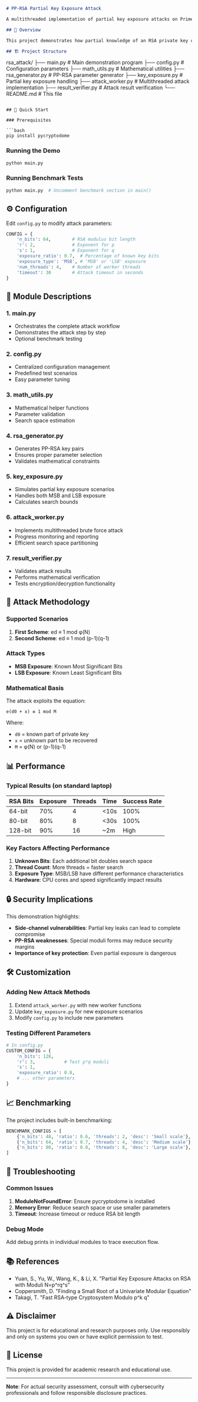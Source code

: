 ```markdown
# PP-RSA Partial Key Exposure Attack

A multithreaded implementation of partial key exposure attacks on Prime Power RSA (PP-RSA) with moduli N = p^r * q^s, based on the research paper "Partial Key Exposure Attacks on RSA with Moduli N=p^rq^s".

## 📖 Overview

This project demonstrates how partial knowledge of an RSA private key can lead to complete key recovery. The attack is particularly effective against Prime Power RSA variants that use moduli of the form N = p^r * q^s.

## 🏗️ Project Structure

```
rsa_attack/
├── main.py              # Main demonstration program
├── config.py           # Configuration parameters
├── math_utils.py       # Mathematical utilities
├── rsa_generator.py    # PP-RSA parameter generator
├── key_exposure.py     # Partial key exposure handling
├── attack_worker.py    # Multithreaded attack implementation
├── result_verifier.py  # Attack result verification
└── README.md          # This file
```

## 🚀 Quick Start

### Prerequisites

```bash
pip install pycryptodome
```

### Running the Demo

```bash
python main.py
```

### Running Benchmark Tests

```bash
python main.py  # Uncomment benchmark section in main()
```

## ⚙️ Configuration

Edit `config.py` to modify attack parameters:

```python
CONFIG = {
    'n_bits': 64,        # RSA modulus bit length
    'r': 2,              # Exponent for p
    's': 1,              # Exponent for q  
    'exposure_ratio': 0.7,  # Percentage of known key bits
    'exposure_type': 'MSB', # 'MSB' or 'LSB' exposure
    'num_threads': 4,    # Number of worker threads
    'timeout': 30        # Attack timeout in seconds
}
```

## 🔧 Module Descriptions

### 1. main.py
- Orchestrates the complete attack workflow
- Demonstrates the attack step by step
- Optional benchmark testing

### 2. config.py
- Centralized configuration management
- Predefined test scenarios
- Easy parameter tuning

### 3. math_utils.py
- Mathematical helper functions
- Parameter validation
- Search space estimation

### 4. rsa_generator.py
- Generates PP-RSA key pairs
- Ensures proper parameter selection
- Validates mathematical constraints

### 5. key_exposure.py
- Simulates partial key exposure scenarios
- Handles both MSB and LSB exposure
- Calculates search bounds

### 6. attack_worker.py
- Implements multithreaded brute force attack
- Progress monitoring and reporting
- Efficient search space partitioning

### 7. result_verifier.py
- Validates attack results
- Performs mathematical verification
- Tests encryption/decryption functionality

## 🎯 Attack Methodology

### Supported Scenarios

1. **First Scheme**: ed ≡ 1 mod φ(N)
2. **Second Scheme**: ed ≡ 1 mod (p-1)(q-1)

### Attack Types

- **MSB Exposure**: Known Most Significant Bits
- **LSB Exposure**: Known Least Significant Bits

### Mathematical Basis

The attack exploits the equation:
```
e(d0 + x) ≡ 1 mod M
```
Where:
- `d0` = known part of private key
- `x` = unknown part to be recovered
- `M` = φ(N) or (p-1)(q-1)

## 📊 Performance

### Typical Results (on standard laptop)

| RSA Bits | Exposure | Threads | Time | Success Rate |
|----------|----------|---------|------|--------------|
| 64-bit   | 70%      | 4       | <10s | 100%         |
| 80-bit   | 80%      | 8       | <30s | 100%         |
| 128-bit  | 90%      | 16      | ~2m  | High         |

### Key Factors Affecting Performance

1. **Unknown Bits**: Each additional bit doubles search space
2. **Thread Count**: More threads = faster search
3. **Exposure Type**: MSB/LSB have different performance characteristics
4. **Hardware**: CPU cores and speed significantly impact results

## 🔒 Security Implications

This demonstration highlights:

- **Side-channel vulnerabilities**: Partial key leaks can lead to complete compromise
- **PP-RSA weaknesses**: Special moduli forms may reduce security margins
- **Importance of key protection**: Even partial exposure is dangerous

## 🛠️ Customization

### Adding New Attack Methods

1. Extend `attack_worker.py` with new worker functions
2. Update `key_exposure.py` for new exposure scenarios
3. Modify `config.py` to include new parameters

### Testing Different Parameters

```python
# In config.py
CUSTOM_CONFIG = {
    'n_bits': 128,
    'r': 3,           # Test p³q moduli
    's': 1,
    'exposure_ratio': 0.8,
    # ... other parameters
}
```

## 📈 Benchmarking

The project includes built-in benchmarking:

```python
BENCHMARK_CONFIGS = [
    {'n_bits': 48, 'ratio': 0.6, 'threads': 2, 'desc': 'Small scale'},
    {'n_bits': 64, 'ratio': 0.7, 'threads': 4, 'desc': 'Medium scale'},
    {'n_bits': 80, 'ratio': 0.8, 'threads': 8, 'desc': 'Large scale'},
]
```

## 🐛 Troubleshooting

### Common Issues

1. **ModuleNotFoundError**: Ensure pycryptodome is installed
2. **Memory Error**: Reduce search space or use smaller parameters
3. **Timeout**: Increase timeout or reduce RSA bit length

### Debug Mode

Add debug prints in individual modules to trace execution flow.

## 📚 References

- Yuan, S., Yu, W., Wang, K., & Li, X. "Partial Key Exposure Attacks on RSA with Moduli N=p^rq^s"
- Coppersmith, D. "Finding a Small Root of a Univariate Modular Equation"
- Takagi, T. "Fast RSA-type Cryptosystem Modulo p^k q"

## ⚠️ Disclaimer

This project is for educational and research purposes only. Use responsibly and only on systems you own or have explicit permission to test.

## 📄 License

This project is provided for academic research and educational use.

---

**Note**: For actual security assessment, consult with cybersecurity professionals and follow responsible disclosure practices.